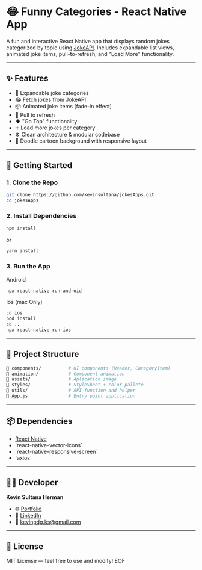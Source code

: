 # 😂 Funny Categories - React Native App

A fun and interactive React Native app that displays random jokes categorized by topic using [JokeAPI](https://jokeapi.dev/). Includes expandable list views, animated joke items, pull-to-refresh, and "Load More" functionality.

---

## ✨ Features

- 📂 Expandable joke categories  
- 😂 Fetch jokes from JokeAPI  
- 📦 Animated joke items (fade-in effect)  
- 🔄 Pull to refresh  
- ⬆️ "Go Top" functionality  
- ➕ Load more jokes per category  
- ⚙️ Clean architecture & modular codebase  
- 🎨 Doodle cartoon background with responsive layout  

---


## 🚀 Getting Started

### 1. Clone the Repo

```bash
git clone https://github.com/kevinsultana/jokesApps.git
cd jokesApps
```

### 2. Install Dependencies

```bash
npm install
```
 or
```bash
yarn install
```

### 3. Run the App

Android
```bash
npx react-native run-android
```

Ios (mac Only)
```bash
cd ios
pod install
cd ..
npx react-native run-ios
```
---

## 🧩 Project Structure

```bash
📁 components/          # UI components (Header, CategoryItem)
📁 animation/           # Component animation
📁 assets/              # Aplication image
📁 styles/              # StyleSheet + color pallete
📁 utils/               # API function and helper
📄 App.js               # Entry point application
```

---

## 📦 Dependencies

- [React Native](https://reactnative.dev/)
- \`react-native-vector-icons\`
- \`react-native-responsive-screen\`
- \`axios\`

---


## 👨‍💻 Developer

**Kevin Sultana Herman**  
- 🌐 [Portfolio](https://kevinsultana.carrd.co/)  
- 💼 [LinkedIn](https://www.linkedin.com/in/kevin-sultana-308a48213/)  
- 📧 kevinpdg.ks@gmail.com  

---

## 📄 License

MIT License — feel free to use and modify!
EOF
